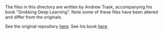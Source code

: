 The files in this directory are written by Andrew Trask, accompanying his book "Grokking Deep Learning". Note some of these files have been altered and differ from the originals.

See the original repository [here](https://github.com/iamtrask/Grokking-Deep-Learning).
See his book [here](https://www.manning.com/books/grokking-deep-learning?a_aid=grokkingdl&a_bid=32715258).
